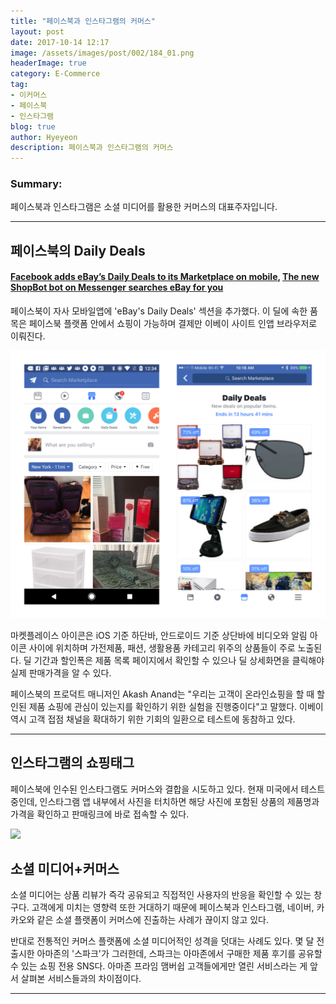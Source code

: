 ```yaml
---
title: "페이스북과 인스타그램의 커머스"
layout: post
date: 2017-10-14 12:17
image: /assets/images/post/002/184_01.png
headerImage: true
category: E-Commerce
tag:
- 이커머스
- 페이스북
- 인스타그램
blog: true
author: Hyeyeon
description: 페이스북과 인스타그램의 커머스
---
```


### Summary:

페이스북과 인스타그램은 소셜 미디어를 활용한 커머스의 대표주자입니다.

---

## 페이스북의 Daily Deals

#### [Facebook adds eBay’s Daily Deals to its Marketplace on mobile](https://techcrunch.com/2017/08/15/facebook-adds-ebays-daily-deals-to-its-marketplace-on-mobile/?ncid=rss), [The new ShopBot bot on Messenger searches eBay for you](https://techcrunch.com/2016/10/18/the-new-shopbot-bot-on-messenger-searches-ebay-for-you/)

페이스북이 자사 모바일앱에 'eBay's Daily Deals' 섹션을 추가했다. 이 딜에 속한 품목은 페이스북 플랫폼 안에서 쇼핑이 가능하며 결제만 이베이 사이트 인앱 브라우저로 이뤄진다.

![](/assets/images/post/002/184_01.png)

마켓플레이스 아이콘은 iOS 기준 하단바, 안드로이드 기준 상단바에 비디오와 알림 아이콘 사이에 위치하며 가전제품, 패션, 생활용품 카테고리 위주의 상품들이 주로 노출된다. 딜 기간과 할인폭은 제품 목록 페이지에서 확인할 수 있으나 딜 상세화면을 클릭해야 실제 판매가격을 알 수 있다.

페이스북의 프로덕트 매니저인 Akash Anand는 "우리는 고객이 온라인쇼핑을 할 때 할인된 제품 쇼핑에 관심이 있는지를 확인하기 위한 실험을 진행중이다"고 말했다. 이베이 역시 고객 접점 채널을 확대하기 위한 기회의 일환으로 테스트에 동참하고 있다.

---

## 인스타그램의 쇼핑태그

페이스북에 인수된 인스타그램도 커머스와 결합을 시도하고 있다. 현재 미국에서 테스트 중인데, 인스타그램 앱 내부에서 사진을 터치하면 해당 사진에 포함된 상품의 제품명과 가격을 확인하고 판매링크에 바로 접속할 수 있다.

![](https://o.aolcdn.com/images/dims?quality=100&image_uri=http%3A%2F%2Fo.aolcdn.com%2Fhss%2Fstorage%2Fmidas%2F12102f23141eb37e92dac785b6dce408%2F205731155%2Finstagram-shopping.png&client=cbc79c14efcebee57402&signature=e117f3cbe53456fb5c7e7168c0cee9bf1fb0eae2)

## 소셜 미디어+커머스

소셜 미디어는 상품 리뷰가 즉각 공유되고 직접적인 사용자의 반응을 확인할 수 있는 창구다. 고객에게 미치는 영향력 또한 거대하기 때문에 페이스북과 인스타그램, 네이버, 카카오와 같은 소셜 플랫폼이 커머스에 진출하는 사례가 끊이지 않고 있다.

반대로 전통적인 커머스 플랫폼에 소셜 미디어적인 성격을 덧대는 사례도 있다. 몇 달 전 출시한 아마존의 '스파크'가 그러한데, 스파크는 아마존에서 구매한 제품 후기를 공유할 수 있는 쇼핑 전용 SNS다. 아마존 프라임 맴버쉽 고객들에게만 열린 서비스라는 게 앞서 살펴본 서비스들과의 차이점이다.

---
